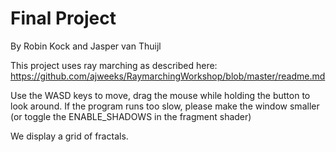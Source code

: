 # Final Project

By Robin Kock and Jasper van Thuijl

This project uses ray marching as described here: https://github.com/ajweeks/RaymarchingWorkshop/blob/master/readme.md

Use the WASD keys to move, drag the mouse while holding the button to look around.
If the program runs too slow, please make the window smaller (or toggle the ENABLE_SHADOWS in the fragment shader)

We display a grid of fractals.